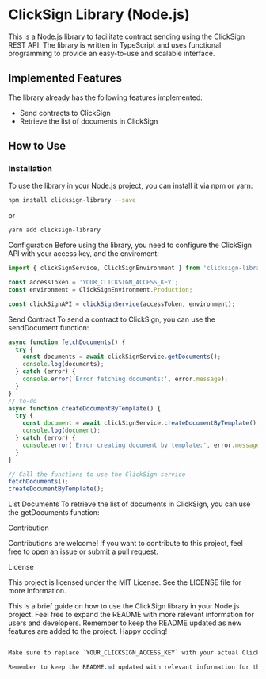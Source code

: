 # ClickSign Library (Node.js)

This is a Node.js library to facilitate contract sending using the ClickSign REST API. The library is written in TypeScript and uses functional programming to provide an easy-to-use and scalable interface.

## Implemented Features

The library already has the following features implemented:

- Send contracts to ClickSign
- Retrieve the list of documents in ClickSign

## How to Use

### Installation

To use the library in your Node.js project, you can install it via npm or yarn:

```bash
npm install clicksign-library --save
```

or

```bash
yarn add clicksign-library
```

Configuration
Before using the library, you need to configure the ClickSign API with your access key, and the enviroment:

```typescript
import { clickSignService, ClickSignEnvironment } from 'clicksign-library';

const accessToken = 'YOUR_CLICKSIGN_ACCESS_KEY';
const environment = ClickSignEnvironment.Production;

const clickSignAPI = clickSignService(accessToken, environment);
```

Send Contract
To send a contract to ClickSign, you can use the sendDocument function:

```typescript
async function fetchDocuments() {
  try {
    const documents = await clickSignService.getDocuments();
    console.log(documents);
  } catch (error) {
    console.error('Error fetching documents:', error.message);
  }
}
// to-do
async function createDocumentByTemplate() {
  try {
    const document = await clickSignService.createDocumentByTemplate();
    console.log(document);
  } catch (error) {
    console.error('Error creating document by template:', error.message);
  }
}

// Call the functions to use the ClickSign service
fetchDocuments();
createDocumentByTemplate();
```

List Documents
To retrieve the list of documents in ClickSign, you can use the getDocuments function:

Contribution

Contributions are welcome! If you want to contribute to this project, feel free to open an issue or submit a pull request.

License

This project is licensed under the MIT License. See the LICENSE file for more information.

This is a brief guide on how to use the ClickSign library in your Node.js project. Feel free to expand the README with more relevant information for users and developers. Remember to keep the README updated as new features are added to the project. Happy coding!

```css

Make sure to replace `YOUR_CLICKSIGN_ACCESS_KEY` with your actual ClickSign access key in the code. This README.md file provides instructions on how to install, configure, and use the ClickSign library in your Node.js project. It also includes a contribution section and license information to facilitate collaboration from other developers.

Remember to keep the README.md updated with relevant information for the project and its users. A good README is essential for providing clear and friendly documentation and helping users understand how to use the library effectively.

```
